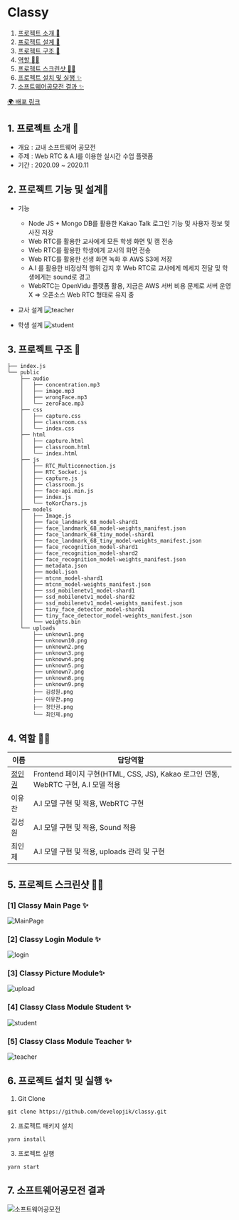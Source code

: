 # Classy

1. [프로젝트 소개 🚀](#1-프로젝트-소개-)
2. [프로젝트 설계 📍](#2-프로젝트-설계-)
3. [프로젝트 구조 🌲](#3-프로젝트-구조-)
4. [역할 👋🏻](#4-역할-)
5. [프로젝트 스크린샷 ✍🏻](#5-프로젝트-스크린샷-)
6. [프로젝트 설치 및 실행 ✨](#6-프로젝트-설치-및-실행-)
7. [소프트웨어공모전 결과 ✨](#7-소프트웨어공모전-결과-)

[🌍 배포 링크](https://classroom-jik.herokuapp.com/)

## 1. 프로젝트 소개 🚀

- 개요 : 교내 소프트웨어 공모전
- 주제 : Web RTC & A.I를 이용한 실시간 수업 플랫폼
- 기간 : 2020.09 ~ 2020.11

## 2. 프로젝트 기능 및 설계📍

- 기능

  - Node JS + Mongo DB를 활용한 Kakao Talk 로그인 기능 및 사용자 정보 및 사진 저장
  - Web RTC를 활용한 교사에게 모든 학생 화면 및 캠 전송
  - Web RTC를 활용한 학생에게 교사의 화면 전송
  - Web RTC를 활용한 선생 화면 녹화 후 AWS S3에 저장
  - A.I 를 활용한 비정상적 행위 감지 후 Web RTC로 교사에게 메세지 전달 및 학생에게는 sound로 경고
  - WebRTC는 OpenVidu 플랫폼 활용, 지금은 AWS 서버 비용 문제로 서버 운영 X => 오픈소스 Web RTC 형태로 유지 중
    <br/>

- 교사 설계
  ![teacher](https://user-images.githubusercontent.com/67889389/156940844-54e40a04-b9b5-4ea6-a3be-47de233ecc95.png)

- 학생 설계
  ![student](https://user-images.githubusercontent.com/67889389/156940842-cb1b96a4-61d7-4757-9a2b-feca669f826d.png)

## 3. 프로젝트 구조 🌲

```
├── index.js
└── public
    ├── audio
    │   ├── concentration.mp3
    │   ├── image.mp3
    │   ├── wrongFace.mp3
    │   └── zeroFace.mp3
    ├── css
    │   ├── capture.css
    │   ├── classroom.css
    │   └── index.css
    ├── html
    │   ├── capture.html
    │   ├── classroom.html
    │   └── index.html
    ├── js
    │   ├── RTC_Multiconnection.js
    │   ├── RTC_Socket.js
    │   ├── capture.js
    │   ├── classroom.js
    │   ├── face-api.min.js
    │   ├── index.js
    │   └── toKorChars.js
    ├── models
    │   ├── Image.js
    │   ├── face_landmark_68_model-shard1
    │   ├── face_landmark_68_model-weights_manifest.json
    │   ├── face_landmark_68_tiny_model-shard1
    │   ├── face_landmark_68_tiny_model-weights_manifest.json
    │   ├── face_recognition_model-shard1
    │   ├── face_recognition_model-shard2
    │   ├── face_recognition_model-weights_manifest.json
    │   ├── metadata.json
    │   ├── model.json
    │   ├── mtcnn_model-shard1
    │   ├── mtcnn_model-weights_manifest.json
    │   ├── ssd_mobilenetv1_model-shard1
    │   ├── ssd_mobilenetv1_model-shard2
    │   ├── ssd_mobilenetv1_model-weights_manifest.json
    │   ├── tiny_face_detector_model-shard1
    │   ├── tiny_face_detector_model-weights_manifest.json
    │   └── weights.bin
    └── uploads
        ├── unknown1.png
        ├── unknown10.png
        ├── unknown2.png
        ├── unknown3.png
        ├── unknown4.png
        ├── unknown5.png
        ├── unknown7.png
        ├── unknown8.png
        ├── unknown9.png
        ├── 김성원.png
        ├── 이유찬.png
        ├── 정인권.png
        └── 최인제.png
```

## 4. 역할 👋🏻

| 이름                                    | 담당역할                                                                           |
| --------------------------------------- | ---------------------------------------------------------------------------------- |
| [정인권](https://github.com/developjik) | Frontend 페이지 구현(HTML, CSS, JS), Kakao 로그인 연동, WebRTC 구현, A.I 모델 적용 |
| 이유찬                                  | A.I 모델 구현 및 적용, WebRTC 구현                                                 |
| 김성원                                  | A.I 모델 구현 및 적용, Sound 적용                                                  |
| 최인제                                  | A.I 모델 구현 및 적용, uploads 관리 및 구현                                        |

## 5. 프로젝트 스크린샷 ✍🏻

### [1] Classy Main Page ✨

![MainPage](https://user-images.githubusercontent.com/67889389/156941092-197692e0-8a66-4e88-ad14-d1edaed1877e.png)

### [2] Classy Login Module ✨

![login](https://user-images.githubusercontent.com/67889389/156941208-1bfd0417-07a1-45c0-8d55-00e4108a6500.png)

### [3] Classy Picture Module✨

![upload](https://user-images.githubusercontent.com/67889389/156941212-54ddd77b-0032-4c2a-9636-239dea794fdb.png)

### [4] Classy Class Module Student ✨

![student](https://user-images.githubusercontent.com/67889389/156941112-24aa0863-2629-431b-b20f-f0278c0e2d1d.jpg)

### [5] Classy Class Module Teacher ✨

![teacher](https://user-images.githubusercontent.com/67889389/156941115-418ff6a4-6a2d-4caa-87d6-04dc1203bf68.jpg)

## 6. 프로젝트 설치 및 실행 ✨

1. Git Clone

```plaintext
git clone https://github.com/developjik/classy.git
```

2. 프로젝트 패키지 설치

```plaintext
yarn install
```

3. 프로젝트 실행

```plaintext
yarn start
```

## 7. 소프트웨어공모전 결과

![소프트웨어공모전](https://user-images.githubusercontent.com/67889389/156941533-7c83a9c2-e227-419b-9c71-17086ff4221a.jpg)
